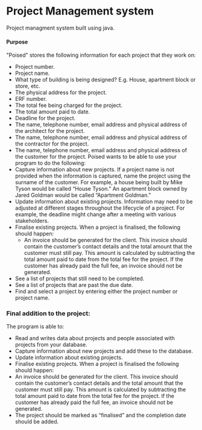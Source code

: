 # Project Management system

Project managment system built using java.

#### Purpose
"Poised" stores the following information for each project that they work on:
* Project number.
* Project name.
* What type of building is being designed? E.g. House, apartment block or
store, etc.
* The physical address for the project.
* ERF number.
* The total fee being charged for the project.
* The total amount paid to date.
* Deadline for the project.
* The name, telephone number, email address and physical address of the
architect for the project.
* The name, telephone number, email address and physical address of the
contractor for the project.
* The name, telephone number, email address and physical address of the
customer for the project.
Poised wants to be able to use your program to do the following:
* Capture information about new projects. If a project name is not provided
when the information is captured, name the project using the surname of
the customer. For example, a house being built by Mike Tyson would be
called “House Tyson.” An apartment block owned by Jared Goldman would
be called “Apartment Goldman.”
* Update information about existing projects. Information may need to be
adjusted at different stages throughout the lifecycle of a project. For
example, the deadline might change after a meeting with various
stakeholders.
* Finalise existing projects. When a project is finalised, the following should
happen:
  * An invoice should be generated for the client. This invoice should
contain the customer’s contact details and the total amount that the
customer must still pay. This amount is calculated by subtracting the
total amount paid to date from the total fee for the project. If the
customer has already paid the full fee, an invoice should not be
generated.
* See a list of projects that still need to be completed.
* See a list of projects that are past the due date.
* Find and select a project by entering either the project number or project
name.

### Final addition to the project:

The program is able to:
* Read and writes data about projects and people associated with
projects from your database. 
* Capture information about new projects and add these to the
database.
* Update information about existing projects.
* Finalise existing projects. When a project is finalised the following
should happen:
* An invoice should be generated for the client. This invoice
should contain the customer’s contact details and the total
amount that the customer must still pay. This amount is
calculated by subtracting the total amount paid to date from
the total fee for the project. If the customer has already paid
the full fee, an invoice should not be generated.
* The project should be marked as “finalised” and the
completion date should be added.






